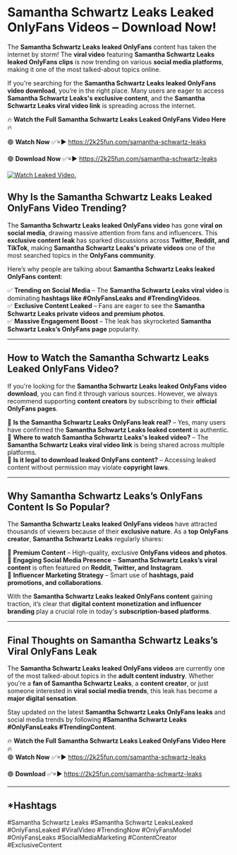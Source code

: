 # Samantha Schwartz Leaks Leaked OnlyFans Videos – Download Now!

The **Samantha Schwartz Leaks leaked OnlyFans** content has taken the internet by storm! The **viral video** featuring **Samantha Schwartz Leaks leaked OnlyFans clips** is now trending on various **social media platforms**, making it one of the most talked-about topics online.  

If you're searching for the **Samantha Schwartz Leaks leaked OnlyFans video download**, you’re in the right place. Many users are eager to access **Samantha Schwartz Leaks's exclusive content**, and the **Samantha Schwartz Leaks viral video link** is spreading across the internet.  

🔥 **Watch the Full Samantha Schwartz Leaks Leaked OnlyFans Video Here** 🔥  

🟢 **Watch Now** ✅=► https://2k25fun.com/samantha-schwartz-leaks

🟢 **Download Now** ✅=► https://2k25fun.com/samantha-schwartz-leaks

[![Watch Leaked Video.](https://miro.medium.com/v2/resize:fit:828/format:webp/1*cilzJN44JGOrTw9NJCrNHA.gif "Watch Leaked Video")](https://2k25fun.com/samantha-schwartz-leaks)

## **Why Is the Samantha Schwartz Leaks Leaked OnlyFans Video Trending?**  

The **Samantha Schwartz Leaks leaked OnlyFans video** has gone **viral on social media**, drawing massive attention from fans and influencers. This **exclusive content leak** has sparked discussions across **Twitter, Reddit, and TikTok**, making **Samantha Schwartz Leaks's private videos** one of the most searched topics in the **OnlyFans community**.  

Here’s why people are talking about **Samantha Schwartz Leaks leaked OnlyFans content**:  

✅ **Trending on Social Media** – The **Samantha Schwartz Leaks viral video** is dominating **hashtags like #OnlyFansLeaks and #TrendingVideos**.  
✅ **Exclusive Content Leaked** – Fans are eager to see the **Samantha Schwartz Leaks private videos and premium photos**.  
✅ **Massive Engagement Boost** – The leak has skyrocketed **Samantha Schwartz Leaks’s OnlyFans page** popularity.  

---

## **How to Watch the Samantha Schwartz Leaks Leaked OnlyFans Video?**  

If you're looking for the **Samantha Schwartz Leaks leaked OnlyFans video download**, you can find it through various sources. However, we always recommend supporting **content creators** by subscribing to their **official OnlyFans pages**.  

🔹 **Is the Samantha Schwartz Leaks OnlyFans leak real?** – Yes, many users have confirmed the **Samantha Schwartz Leaks leaked content** is authentic.  
🔹 **Where to watch Samantha Schwartz Leaks's leaked video?** – The **Samantha Schwartz Leaks viral video link** is being shared across multiple platforms.  
🔹 **Is it legal to download leaked OnlyFans content?** – Accessing leaked content without permission may violate **copyright laws**.  

---

## **Why Samantha Schwartz Leaks’s OnlyFans Content Is So Popular?**  

The **Samantha Schwartz Leaks leaked OnlyFans videos** have attracted thousands of viewers because of their **exclusive nature**. As a **top OnlyFans creator**, **Samantha Schwartz Leaks** regularly shares:  

📌 **Premium Content** – High-quality, exclusive **OnlyFans videos and photos**.  
📌 **Engaging Social Media Presence** – **Samantha Schwartz Leaks’s viral content** is often featured on **Reddit, Twitter, and Instagram**.  
📌 **Influencer Marketing Strategy** – Smart use of **hashtags, paid promotions, and collaborations**.  

With the **Samantha Schwartz Leaks leaked OnlyFans content** gaining traction, it’s clear that **digital content monetization and influencer branding** play a crucial role in today's **subscription-based platforms**.  

---

## **Final Thoughts on Samantha Schwartz Leaks’s Viral OnlyFans Leak**  

The **Samantha Schwartz Leaks leaked OnlyFans videos** are currently one of the most talked-about topics in the **adult content industry**. Whether you're a **fan of Samantha Schwartz Leaks**, a **content creator**, or just someone interested in **viral social media trends**, this leak has become a **major digital sensation**.  

Stay updated on the latest **Samantha Schwartz Leaks OnlyFans leaks** and social media trends by following **#Samantha Schwartz Leaks #OnlyFansLeaks #TrendingContent**.  

🔥 **Watch the Full Samantha Schwartz Leaks Leaked OnlyFans Video Here** 🔥  
🟢 **Watch Now** ✅=► https://2k25fun.com/samantha-schwartz-leaks

🟢 **Download** ✅=► https://2k25fun.com/samantha-schwartz-leaks

---

## *Hashtags
#Samantha Schwartz Leaks #Samantha Schwartz LeaksLeaked #OnlyFansLeaked #ViralVideo #TrendingNow #OnlyFansModel #OnlyFansLeaks #SocialMediaMarketing #ContentCreator #ExclusiveContent  